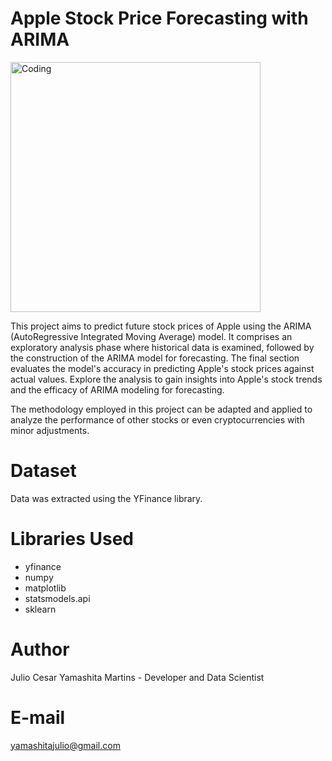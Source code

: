 # Apple Stock Price Forecasting with ARIMA

<img align="center" alt="Coding" width="400" src="https://qph.cf2.quoracdn.net/main-qimg-dbf50fd06d454dca02477f637b2fba73">

This project aims to predict future stock prices of Apple using the ARIMA (AutoRegressive Integrated Moving Average) model. It comprises an exploratory analysis phase where historical data is examined, followed by the construction of the ARIMA model for forecasting. The final section evaluates the model's accuracy in predicting Apple's stock prices against actual values. Explore the analysis to gain insights into Apple's stock trends and the efficacy of ARIMA modeling for forecasting.

The methodology employed in this project can be adapted and applied to analyze the performance of other stocks or even cryptocurrencies with minor adjustments.

# Dataset
Data was extracted using the YFinance library.

# Libraries Used
- yfinance
- numpy
- matplotlib
- statsmodels.api
- sklearn

# Author
Julio Cesar Yamashita Martins - Developer and Data Scientist

# E-mail
yamashitajulio@gmail.com

